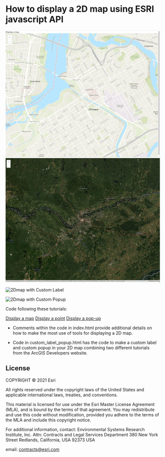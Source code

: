 # How to display a 2D map using ESRI javascript API

![2D map display](/docs/img_2d_map.png)
![2D map display](/docs/basemap_imagery.png)

![2Dmap with Custom Label](/docs/custom_label.png)

![2Dmap with Custom Popup ](/docs/custom_label_popup.png)


Code following these tutorials:

[Display a map](https://developers.arcgis.com/javascript/latest/display-a-map/)
[Display a point](https://developers.arcgis.com/javascript/latest/add-a-point-line-and-polygon/)
[Display a pop-up](https://developers.arcgis.com/javascript/latest/display-a-pop-up/)

* Comments within the code in index.html provide additional details on how to make the most use of tools for displaying a 2D map.

* Code in custom_label_popup.html has the code to make a custom label and custom popup in your 2D map combining two different tutorials from the ArcGIS Developers website.

## License
COPYRIGHT © 2021 Esri

All rights reserved under the copyright laws of the United States and applicable international laws, treaties, and conventions.

This material is licensed for use under the Esri Master License Agreement (MLA), and is bound by the terms of that agreement. You may redistribute and use this code without modification, provided you adhere to the terms of the MLA and include this copyright notice.

For additional information, contact: Environmental Systems Research Institute, Inc. Attn: Contracts and Legal Services Department 380 New York Street Redlands, California, USA 92373 USA

email: contracts@esri.com